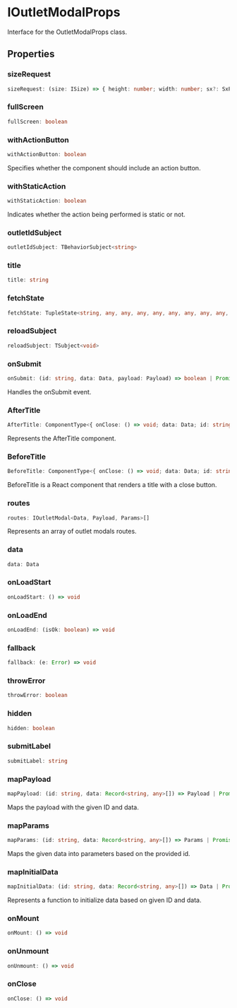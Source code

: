 # IOutletModalProps

Interface for the OutletModalProps class.

## Properties

### sizeRequest

```ts
sizeRequest: (size: ISize) => { height: number; width: number; sx?: SxProps<{}>; }
```

### fullScreen

```ts
fullScreen: boolean
```

### withActionButton

```ts
withActionButton: boolean
```

Specifies whether the component should include an action button.

### withStaticAction

```ts
withStaticAction: boolean
```

Indicates whether the action being performed is static or not.

### outletIdSubject

```ts
outletIdSubject: TBehaviorSubject<string>
```

### title

```ts
title: string
```

### fetchState

```ts
fetchState: TupleState<string, any, any, any, any, any, any, any, any, any, any> | ObjectState<string, any>
```

### reloadSubject

```ts
reloadSubject: TSubject<void>
```

### onSubmit

```ts
onSubmit: (id: string, data: Data, payload: Payload) => boolean | Promise<boolean>
```

Handles the onSubmit event.

### AfterTitle

```ts
AfterTitle: ComponentType<{ onClose: () => void; data: Data; id: string; }>
```

Represents the AfterTitle component.

### BeforeTitle

```ts
BeforeTitle: ComponentType<{ onClose: () => void; data: Data; id: string; }>
```

BeforeTitle is a React component that renders a title with a close button.

### routes

```ts
routes: IOutletModal<Data, Payload, Params>[]
```

Represents an array of outlet modals routes.

### data

```ts
data: Data
```

### onLoadStart

```ts
onLoadStart: () => void
```

### onLoadEnd

```ts
onLoadEnd: (isOk: boolean) => void
```

### fallback

```ts
fallback: (e: Error) => void
```

### throwError

```ts
throwError: boolean
```

### hidden

```ts
hidden: boolean
```

### submitLabel

```ts
submitLabel: string
```

### mapPayload

```ts
mapPayload: (id: string, data: Record<string, any>[]) => Payload | Promise<Payload>
```

Maps the payload with the given ID and data.

### mapParams

```ts
mapParams: (id: string, data: Record<string, any>[]) => Params | Promise<Params>
```

Maps the given data into parameters based on the provided id.

### mapInitialData

```ts
mapInitialData: (id: string, data: Record<string, any>[]) => Data | Promise<Data>
```

Represents a function to initialize data based on given ID and data.

### onMount

```ts
onMount: () => void
```

### onUnmount

```ts
onUnmount: () => void
```

### onClose

```ts
onClose: () => void
```
